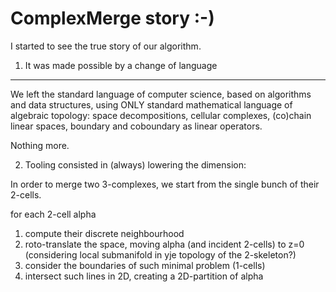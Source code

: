 ComplexMerge story :-)
======================

I started to see the true story of our algorithm.

1)	It was made possible by a change of language
---------------------------------------------

We left the standard language of  computer science, based on algorithms and data structures, using ONLY standard mathematical language of algebraic topology: space decompositions, cellular complexes, (co)chain linear spaces, boundary and coboundary as linear operators.

Nothing more.


2)	Tooling consisted in (always) lowering the dimension:

In order to merge two 3-complexes, we start from the single bunch of their 2-cells.

for each 2-cell alpha
1.	compute their discrete neighbourhood 
2.	roto-translate the space, moving alpha (and incident 2-cells) to z=0 (considering local submanifold in yje topology of the 2-skeleton?)
3.	consider the boundaries of such minimal problem (1-cells)
4.	intersect such lines in 2D, creating a 2D-partition of alpha
